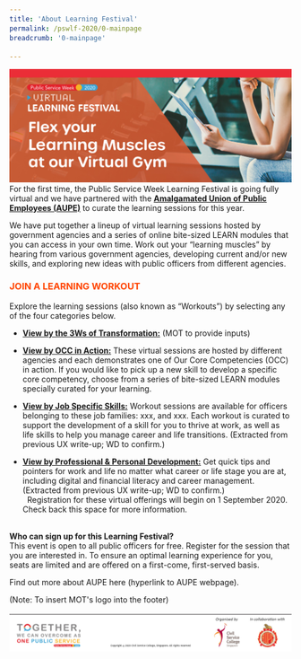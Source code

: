 ```yaml
---
title: 'About Learning Festival'
permalink: /pswlf-2020/0-mainpage
breadcrumb: '0-mainpage'

---
```

![PSC2020](/images/PSWLF_Microsite_Banner.jpg)
<br> For the first time, the Public Service Week Learning Festival is going fully virtual and we have partnered with the **[Amalgamated Union of Public Employees (AUPE)](https://www.aupe.org.sg/)** to curate the learning sessions for this year.

We have put together a lineup of virtual learning sessions hosted by government agencies and a series of online bite-sized LEARN modules that you can access in your own time. Work out your “learning muscles” by hearing from various government agencies, developing current and/or new skills, and exploring new ideas with public officers from different agencies.

### <font color="orangered"><b>JOIN A LEARNING WORKOUT</b></font>
Explore the learning sessions (also known as “Workouts”) by selecting any of the four categories below.

+ <a href="/pswlf-2020/all-workouts/4b-3ws-of-transformation/"><b>View by the 3Ws of Transformation:</b></a> (MOT to provide inputs)

+ <a href="/pswlf-2020/all-workouts/occ/"><b>View by OCC in Action:</b></a>
These virtual sessions are hosted by different agencies and each demonstrates one of Our Core Competencies (OCC) in action. If you would like to pick up a new skill to develop a specific core competency, choose from a series of bite-sized LEARN modules specially curated for your learning.
 
+ <a href="/pswlf-2020/all-workouts/jobspecific/"><b>View by Job Specific Skills:</b></a>
Workout sessions are available for officers belonging to these job families: xxx, and xxx. Each workout is curated to support the development of a skill for you to thrive at work, as well as life skills to help you manage career and life transitions. (Extracted from previous UX write-up; WD to confirm.)

+ <a href="/pswlf-2020/all-workouts/professionalpd/"><b>View by Professional & Personal Development:</b></a>
Get quick tips and pointers for work and life no matter what career or life stage you are at, including digital and financial literacy and career management. (Extracted from previous UX write-up; WD to confirm.)
  
<br>  
Registration for these virtual offerings will begin on 1 September 2020. Check back this space for more information.

<br>
<b>Who can sign up for this Learning Festival?</b><br>
This event is open to all public officers for free. Register for the session that you are interested in. To ensure an optimal learning experience for you, seats are limited and are offered on a first-come, first-served basis.

Find out more about AUPE here (hyperlink to AUPE webpage).

(Note: To insert MOT's logo into the footer)
<br>
<br>
<a href="https://www.csc.gov.sg/"><img src="/images/PSWLF_Microsite_Footer_CSC&AUPE.jpg"></a>
